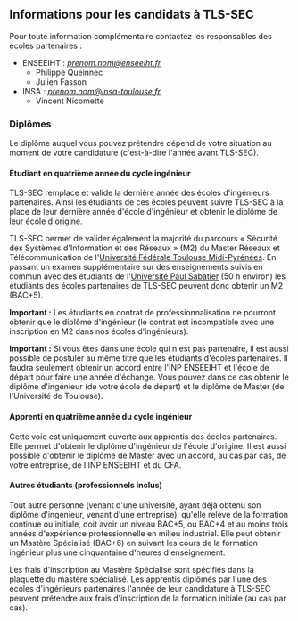## Informations pour les candidats à TLS-SEC

Pour toute information complémentaire contactez les responsables des écoles
partenaires :

* ENSEEIHT : *prenom.nom@enseeiht.fr*
  * Philippe Queinnec
  * Julien Fasson
* INSA : *prenom.nom@insa-toulouse.fr*
  * Vincent Nicomette

### Diplômes

Le diplôme auquel vous pouvez prétendre dépend de votre situation au moment de votre candidature (c'est-à-dire l'année avant TLS-SEC).

#### Étudiant en quatrième année du cycle ingénieur

TLS-SEC remplace et valide la dernière année des écoles d'ingénieurs partenaires. Ainsi les étudiants de ces écoles peuvent suivre TLS-SEC à la place de leur dernière année d'école d'ingénieur et obtenir le diplôme de leur école d'origine. 

TLS-SEC permet de valider également la majorité du parcours « Sécurité des Systèmes d'Information et des Réseaux » (M2) du Master Réseaux et Télécommunication de l'[Université Fédérale Toulouse Midi-Pyrénées](http://www.univ-toulouse.fr/). En passant un examen supplémentaire sur des enseignements suivis en commun avec des étudiants de l'[Université Paul Sabatier](http://www.univ-tlse3.fr/) (50 h environ) les étudiants des écoles partenaires de TLS-SEC peuvent donc obtenir un M2 (BAC+5).

**Important :** Les étudiants en contrat de professionnalisation ne pourront obtenir que le diplôme d'ingénieur (le contrat est incompatible avec une inscription en M2 dans nos écoles d'ingénieurs).

**Important :** Si vous êtes dans une école qui n'est pas partenaire, il est aussi possible de postuler au même titre que les étudiants d'écoles partenaires. Il faudra seulement obtenir un accord entre l'INP ENSEEIHT et l'école de départ pour faire une année d'échange. Vous pouvez dans ce cas obtenir le diplôme d'ingénieur (de votre école de départ) et le diplôme de Master (de l'Université de Toulouse).

#### Apprenti en quatrième année du cycle ingénieur

Cette voie est uniquement ouverte aux apprentis des écoles partenaires. Elle permet d'obtenir le diplôme d'ingénieur de l'école d'origine. Il est aussi possible d'obtenir le diplôme de Master avec un accord, au cas par cas, de votre entreprise, de l'INP ENSEEIHT et du CFA.


#### Autres étudiants (professionnels inclus)

Tout autre personne (venant d'une université, ayant déjà obtenu son diplôme d'ingénieur, venant d'une entreprise), qu'elle relève de la formation continue ou initiale, doit avoir un niveau BAC+5, ou BAC+4 et au moins trois années d'expérience professionnelle en milieu industriel. Elle peut obtenir un Mastère Spécialisé (BAC+6) en suivant les cours de la formation ingénieur plus une cinquantaine d'heures d'enseignement.

Les frais d'inscription au Mastère Spécialisé sont spécifiés dans la plaquette du mastère spécialisé. Les apprentis diplômés par l'une des écoles d'ingénieurs partenaires l'année de leur candidature à TLS-SEC peuvent prétendre aux frais d'inscription de la formation initiale (au cas par cas).
